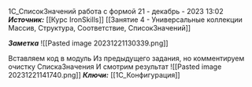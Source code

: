 

1С_СписокЗначений работа с формой
 21 - декабрь - 2023  13:02 
***Источник:***  [[Курс IronSkills]] [[Занятие 4 - Универсальные коллекции Массив, Структура, Соответствие, СписокЗначений]]

***Заметка*** 
![[Pasted image 20231221130339.png]]

Вставляем код в модуль 
Из предыдущего задания, но комментируем очистку СпискаЗначения
И смотрим результат
![[Pasted image 20231221141740.png]]
***Ключи:*** [[1С_Конфигурация]]